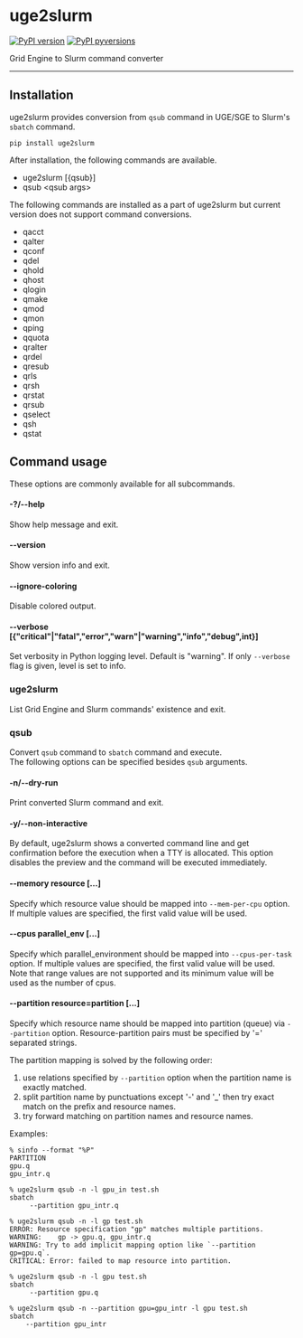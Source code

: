 uge2slurm
=========

[![PyPI version](https://img.shields.io/pypi/v/uge2slurm.svg)](https://pypi.org/project/uge2slurm/)
[![PyPI pyversions](https://img.shields.io/pypi/pyversions/uge2slurm.svg)](https://pypi.org/project/uge2slurm/)

Grid Engine to Slurm command converter

* * *

## Installation

uge2slurm provides conversion from `qsub` command in UGE/SGE to Slurm's `sbatch`
command.

```
pip install uge2slurm
```

After installation, the following commands are available.
- uge2slurm [{qsub}]
- qsub \<qsub args>

The following commands are installed as a part of uge2slurm but current version
does not support command conversions.

- qacct
- qalter
- qconf
- qdel
- qhold
- qhost
- qlogin
- qmake
- qmod
- qmon
- qping
- qquota
- qralter
- qrdel
- qresub
- qrls
- qrsh
- qrstat
- qrsub
- qselect
- qsh
- qstat


## Command usage

These options are commonly available for all subcommands.

#### -?/--help
Show help message and exit.

#### --version
Show version info and exit.

#### --ignore-coloring
Disable colored output.

#### --verbose [{"critical"|"fatal","error","warn"|"warning","info","debug",int}]
Set verbosity in Python logging level. Default is "warning". If only `--verbose`
flag is given, level is set to info.


### uge2slurm
List Grid Engine and Slurm commands' existence and exit.

### qsub
Convert `qsub` command to `sbatch` command and execute.  
The following options can be specified besides `qsub` arguments.

#### -n/--dry-run
Print converted Slurm command and exit.

#### -y/--non-interactive
By default, uge2slurm shows a converted command line and get confirmation before
the execution when a TTY is allocated. This option disables the preview
and the command will be executed immediately.

#### --memory resource [...]
Specify which resource value should be mapped into `--mem-per-cpu` option.
If multiple values are specified, the first valid value will be used.

#### --cpus parallel_env [...]
Specify which parallel_environment should be mapped into `--cpus-per-task` option.
If multiple values are specified, the first valid value will be used.  
Note that range values are not supported and its minimum value will be used as
the number of cpus.

#### --partition resource=partition [...]
Specify which resource name should be mapped into partition (queue) via
`--partition` option. Resource-partition pairs must be specified by '='
separated strings.

The partition mapping is solved by the following order:
1. use relations specified by `--partition` option when the partition name is
   exactly matched.
2. split partition name by punctuations except '-' and '_' then try exact match
   on the prefix and resource names.
3. try forward matching on partition names and resource names.

Examples:
```
% sinfo --format "%P"
PARTITION
gpu.q
gpu_intr.q

% uge2slurm qsub -n -l gpu_in test.sh
sbatch
	 --partition gpu_intr.q

% uge2slurm qsub -n -l gp test.sh
ERROR: Resource specification "gp" matches multiple partitions.
WARNING: 	gp -> gpu.q, gpu_intr.q
WARNING: Try to add implicit mapping option like `--partition gp=gpu.q`.
CRITICAL: Error: failed to map resource into partition.

% uge2slurm qsub -n -l gpu test.sh
sbatch
	 --partition gpu.q

% uge2slurm qsub -n --partition gpu=gpu_intr -l gpu test.sh
sbatch
    --partition gpu_intr
```
